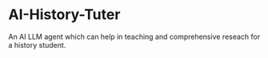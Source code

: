 # AI-History-Tuter
An AI LLM agent which can help in teaching and comprehensive reseach for a history student.
